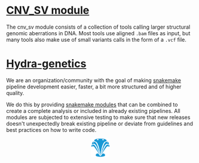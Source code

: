 # [CNV_SV module](https://github.com/hydra-genetics/cnv_sv)
The cnv_sv module consists of a collection of tools calling larger structural genomic aberrations in DNA. Most tools use aligned `.bam` files as input, but many tools also make use of small variants calls in the form of a `.vcf` file.

# [Hydra-genetics](https://hydra-genetics.readthedocs.io/en/latest/)

We are an organization/community with the goal of making [snakemake](https://snakemake.readthedocs.io/en/stable/index.html) pipeline development easier, faster, a bit more structured and of higher quality.

We do this by providing [snakemake modules](https://snakemake.readthedocs.io/en/stable/snakefiles/modularization.html#modules) that can be combined to create a complete analysis or included in already existing pipelines. All modules are subjected to extensive testing to make sure that new releases doesn't unexpectedly break existing pipeline or deviate from guidelines and best practices on how to write code.
<p align="center" width="100%">
    <img width="10%" src="images/hydragenetics.png">
</p>